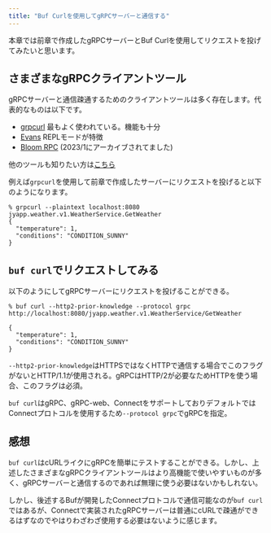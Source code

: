 ```yaml
---
title: "Buf Curlを使用してgRPCサーバーと通信する"
---
```


本章では前章で作成したgRPCサーバーとBuf Curlを使用してリクエストを投げてみたいと思います。

## さまざまなgRPCクライアントツール

gRPCサーバーと通信疎通するためのクライアントツールは多く存在します。代表的なものは以下です。

- [grpcurl](https://github.com/fullstorydev/grpcurl) 最もよく使われている。機能も十分
- [Evans](https://github.com/ktr0731/evans) REPLモードが特徴
- [Bloom RPC](https://github.com/fullstorydev/grpcurl) (2023/1にアーカイブされてました)

他のツールも知りたい方は[こちら](https://github.com/grpc-ecosystem/awesome-grpc?tab=readme-ov-file#tools)

例えば```grpcurl```を使用して前章で作成したサーバーにリクエストを投げると以下のようになります。

```
% grpcurl --plaintext localhost:8080 jyapp.weather.v1.WeatherService.GetWeather
{
  "temperature": 1,
  "conditions": "CONDITION_SUNNY"
}
```

## ```buf curl```でリクエストしてみる

以下のようにしてgRPCサーバーにリクエストを投げることができる。

```
% buf curl --http2-prior-knowledge --protocol grpc http://localhost:8080/jyapp.weather.v1.WeatherService/GetWeather

{
  "temperature": 1,
  "conditions": "CONDITION_SUNNY"
}
```

```--http2-prior-knowledge```はHTTPSではなくHTTPで通信する場合でこのフラグがないとHTTP/1.1が使用される。gRPCはHTTP/2が必要なためHTTPを使う場合、このフラグは必須。

```buf curl```はgRPC、gRPC-web、ConnectをサポートしておりデフォルトではConnectプロトコルを使用するため```--protocol grpc```でgRPCを指定。

## 感想

```buf curl```はcURLライクにgRPCを簡単にテストすることができる。しかし、上述したさまざまなgRPCクライアントツールはより高機能で使いやすいものが多く、gRPCサーバーと通信するのであれば無理に使う必要はないかもしれない。

しかし、後述するBufが開発したConnectプロトコルで通信可能なのが```buf curl```ではあるが、Connectで実装されたgRPCサーバーは普通にcURLで疎通ができるはずなのでやはりわざわざ使用する必要はないように感じます。